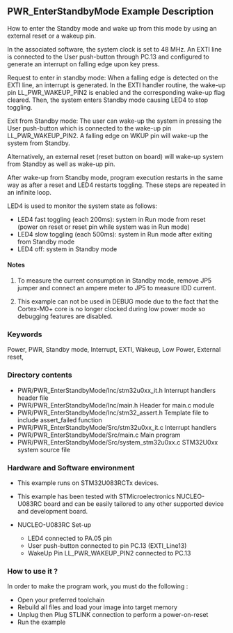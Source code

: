 ﻿## <b>PWR_EnterStandbyMode Example Description</b>

How to enter the Standby mode and wake up from this mode by using an external
reset or a wakeup pin.

In the associated software, the system clock is set to 48 MHz.
An EXTI line is connected to the User push-button through PC.13 and configured to generate an
interrupt on falling edge upon key press.

Request to enter in standby mode:
When a falling edge is detected on the EXTI line, an interrupt is generated.
In the EXTI handler routine, the wake-up pin LL_PWR_WAKEUP_PIN2 is enabled and the
corresponding wake-up flag cleared. Then, the system enters Standby mode causing
LED4 to stop toggling.

Exit from Standby mode:
The user can wake-up the system in pressing the User push-button which is
connected to the wake-up pin LL_PWR_WAKEUP_PIN2.
A falling edge on WKUP pin will wake-up the system from Standby.

Alternatively, an external reset (reset button on board) will wake-up system from Standby
as well as wake-up pin.

After wake-up from Standby mode, program execution restarts in the same way as
after a reset and LED4 restarts toggling.
These steps are repeated in an infinite loop.

LED4 is used to monitor the system state as follows:

 - LED4 fast toggling (each 200ms): system in Run mode from reset (power on reset or reset pin while system was in Run mode)
 - LED4 slow toggling (each 500ms): system in Run mode after exiting from Standby mode
 - LED4 off: system in Standby mode

#### <b>Notes</b>

 1. To measure the current consumption in Standby mode, remove JP5 jumper 
      and connect an ampere meter to JP5 to measure IDD current.


 2. This example can not be used in DEBUG mode due to the fact
that the Cortex-M0+ core is no longer clocked during low power mode
so debugging features are disabled.


### <b>Keywords</b>

Power, PWR, Standby mode, Interrupt, EXTI, Wakeup, Low Power, External reset,

### <b>Directory contents</b>

  - PWR/PWR_EnterStandbyMode/Inc/stm32u0xx_it.h          Interrupt handlers header file
  - PWR/PWR_EnterStandbyMode/Inc/main.h                  Header for main.c module
  - PWR/PWR_EnterStandbyMode/Inc/stm32_assert.h          Template file to include assert_failed function
  - PWR/PWR_EnterStandbyMode/Src/stm32u0xx_it.c          Interrupt handlers
  - PWR/PWR_EnterStandbyMode/Src/main.c                  Main program
  - PWR/PWR_EnterStandbyMode/Src/system_stm32u0xx.c      STM32U0xx system source file

### <b>Hardware and Software environment</b>

  - This example runs on STM32U083RCTx devices.

  - This example has been tested with STMicroelectronics NUCLEO-U083RC
    board and can be easily tailored to any other supported device
    and development board.

  - NUCLEO-U083RC Set-up
    - LED4 connected to PA.05 pin
    - User push-button connected to pin PC.13 (EXTI_Line13)
    - WakeUp Pin LL_PWR_WAKEUP_PIN2 connected to PC.13

### <b>How to use it ?</b>

In order to make the program work, you must do the following :

 - Open your preferred toolchain
 - Rebuild all files and load your image into target memory
 - Unplug then Plug STLINK connection to perform a power-on-reset
 - Run the example
